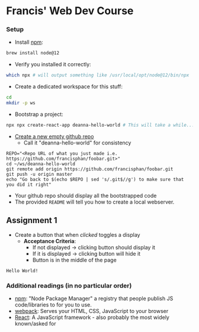 # Francis' Web Dev Course
### Setup
- Install [npm](https://www.npmjs.com/):

```bash
brew install node@12
```
- Verify you installed it correctly:

```bash
which npx # will output something like /usr/local/opt/node@12/bin/npx
```

- Create a dedicated workspace for this stuff:

```bash
cd
mkdir -p ws
```

- Bootstrap a project:
```bash
npx npx create-react-app deanna-hello-world # This will take a while...
```

- [Create a new empty github repo](https://github.com/new)
  - Call it "deanna-hello-world" for consistency

```
REPO="<Repo URL of what you just made i.e. https://github.com/francisphan/foobar.git>"
cd ~/ws/deanna-hello-world
git remote add origin https://github.com/francisphan/foobar.git
git push -u origin master
echo "Go back to $(echo $REPO | sed 's/.git$//g') to make sure that you did it right"
```
- Your github repo should display all the bootstrapped code
- The provided `README` will tell you how to create a local webserver.

## Assignment 1
- Create a button that when _clicked_ toggles a display
  - **Acceptance Criteria**:
    - If not displayed -> clicking button should display it
    - If it is displayed -> clicking button will hide it
    - Button is in the middle of the page


```
Hello World!
```


### Additional readings (in no particular order)
- [npm](https://www.npmjs.com/): "Node Package Manager" a registry that people publish JS code/libraries to for you to use.
- [webpack](https://webpack.js.org/): Serves your HTML, CSS, JavaScript to your browser
- [React](https://reactjs.org/): A JavaScript framework - also probably the most widely known/asked for 